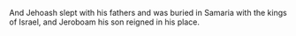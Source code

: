 And Jehoash slept with his fathers and was buried in Samaria with the kings of Israel, and Jeroboam his son reigned in his place.
